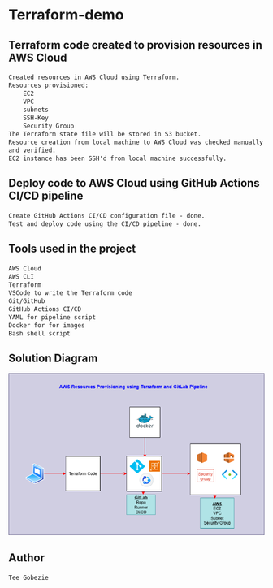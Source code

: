 # Terraform-demo


## Terraform code created to provision resources in AWS Cloud
```
Created resources in AWS Cloud using Terraform.
Resources provisioned:
    EC2
    VPC
    subnets 
    SSH-Key
    Security Group
The Terraform state file will be stored in S3 bucket.
Resource creation from local machine to AWS Cloud was checked manually and verified. 
EC2 instance has been SSH'd from local machine successfully.
```


## Deploy code to AWS Cloud using GitHub Actions CI/CD pipeline
```
Create GitHub Actions CI/CD configuration file - done.
Test and deploy code using the CI/CD pipeline - done.
```


## Tools used in the project
```
AWS Cloud
AWS CLI
Terraform
VSCode to write the Terraform code
Git/GitHub
GitHub Actions CI/CD
YAML for pipeline script
Docker for for images
Bash shell script
```


## Solution Diagram
<img src="images/terraform-demo.png" width="800">



## Author
```
Tee Gobezie
```